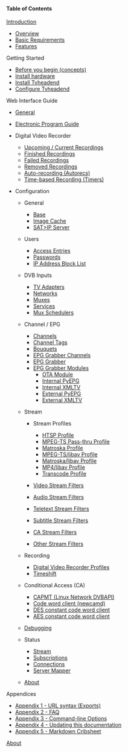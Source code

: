 #### Table of Contents

[Introduction](index)
* [Overview](overview)
* [Basic Requirements](requirements)
* [Features](features)

Getting Started

* [Before you begin (concepts)](before_begin)
* [Install hardware](install_hardware)
* [Install Tvheadend](install_tvheadend)
* [Configure Tvheadend](configure_tvheadend)

Web Interface Guide

* [General](webui_general)

* [Electronic Program Guide](epg)

* Digital Video Recorder

  - [Upcoming / Current Recordings](class/dvrentry)
  - [Finished Recordings](class/dvrentry)
  - [Failed Recordings](class/dvrentry)
  - [Removed Recordings](class/dvrentry)
  - [Auto-recording (Autorecs)](class/dvrautorec)
  - [Time-based Recording (Timers)](class/dvrtimerec)

* Configuration

  - General
    * [Base](class/config)
    * [Image Cache](class/imagecache)
    * [SAT>IP Server](class/satip_server)

  - Users

    * [Access Entries](class/access)
    * [Passwords](class/passwd)
    * [IP Address Block List](class/ipblocking)

  - DVB Inputs

    * [TV Adapters](tv_adapters)
    * [Networks](class/mpegts_network)
    * [Muxes](class/mpegts_mux)
    * [Services](class/mpegts_service)
    * [Mux Schedulers](class/mpegts_mux_sched)

  - Channel / EPG

    * [Channels](class/channel)
    * [Channel Tags](class/channeltag)
    * [Bouquets](class/bouquet)
    * [EPG Grabber Channels](class/epggrab_channel)
    * [EPG Grabber](class/epggrab)
    * [EPG Grabber Modules](class/epggrab_mod)
      - [OTA Module](class/epggrab_mod_ota)
      - [Internal PyEPG](class/epggrab_mod_int_pyepg)
      - [Internal XMLTV](class/epggrab_mod_int_xmltv)
      - [External PyEPG](class/epggrab_mod_ext_pyepg)
      - [External XMLTV](class/epggrab_mod_ext_xmltv)

  - Stream

    * Stream Profiles

      - [HTSP Profile](class/profile-htsp)
      - [MPEG-TS Pass-thru Profile](class/profile-mpegts)
      - [Matroska Profile](class/profile-matroska)
      - [MPEG-TS/libav Profile](class/profile-libav-mpegts)
      - [Matroska/libav Profile](class/profile-libav-matroska)
      - [MP4/libav Profile](class/profile-libav-mp4)
      - [Transcode Profile](class/profile-transcode)
    * [Video Stream Filters](class/esfilter_video)
    * [Audio Stream Filters](class/esfilter_audio)
    * [Teletext Stream Filters](class/esfilter_teletext)
    * [Subtitle Stream Filters](class/esfilter_subtit)
    * [CA Stream Filters](class/esfilter_ca)
    * [Other Stream Filters](class/esfilter_other)

  - Recording

    * [Digital Video Recorder Profiles](class/dvrconfig)
    * [Timeshift](class/timeshift)

  - Conditional Access (CA)

    * [CAPMT (Linux Network DVBAPI)](class/caclient_capmt)
    * [Code word client (newcamd)](class/caclient_cwc)
    * [DES constant code word client](class/caclient_ccw_des)
    * [AES constant code word client](class/caclient_ccw_aes)

  - [Debugging](class/tvhlog_conf)

  - Status

    * [Stream](status_stream)
    * [Subscriptions](status_subscriptions)
    * [Connections](status_connections)
    * [Server Mapper](status_service_mapper)
    
  - [About](webui_about)

Appendices

  - [Appendix 1 - URL syntax (Exports)](url)
  - [Appendix 2 - FAQ](faqs)
  - [Appendix 3 - Command-line Options](cmdline_options)
  - [Appendix 4 - Updating this documentation](doc_update)
  - [Appendix 5 - Markdown Cribsheet](markdown_cribsheet)

[About](doc_about)
